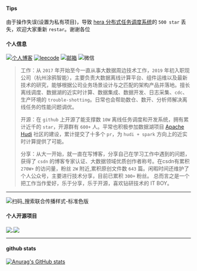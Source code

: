#### Tips

由于操作失误(设置为私有项目)，导致 [hera 分布式任务调度系统](https://github.com/scxwhite/hera)的 `500 star` 丢失，欢迎大家重新 `restar`。谢谢各位

#### 个人信息

<a href="https://scx-white.blog.csdn.net/" target="_blank"><img alt="个人博客" src="https://img.shields.io/static/v1?label=%E4%B8%AA%E4%BA%BA%E5%8D%9A%E5%AE%A2&message=csdn%E5%8D%9A%E5%AE%A2%E4%B8%93%E5%AE%B6&color=red&logo=csdn"/></a> 
<a href="https://leetcode-cn.com/u/su-su-i/" target="_blank"><img alt="leecode" src="https://img.shields.io/static/v1?label=leecode&message=su-su-i&color=blue&logo=leecode"/></a> 
<a href="mailto:1142819049@qq.com"><img alt="邮箱" src="https://img.shields.io/static/v1?label=%E9%82%AE%E7%AE%B1&message=1142819049@qq.com&color=3ABFE6&logo=Minutemailer"/></a> <img alt="微信" src="https://img.shields.io/static/v1?label=%E5%BE%AE%E4%BF%A1&message=scx_white&color=7BB32E&logo=wechat"/>

> 工作：从 `2017` 年开始至今一直从事大数据周边技术工作，`2019` 年初入职现公司（杭州涂鸦智能），主要负责大数据离线计算平台、组件运维以及最新技术的研究，能够根据公司业务场景设计与之匹配的架构产品并落地。擅长离线调度、数据湖的近实时计算、数据集成、数据开发、日志采集、`cdc`、生产环境的 `trouble-shotting`。日常也会帮助数仓、数开、分析师解决离线任务的性能问题调优。
> 
> 开源：在 `github` 上开源了能支撑数 `10W` 离线任务调度和开发系统，拥有累计近千的 `star`，开源群有 `600+` 人。平常也积极参加数据湖项目 [Apache Hudi](https://github.com/apache/hudi) 社区的建设，累计提交了十多个 `pr`，为 `hudi + spark` 方向上的近实时计算提供了可能。
> 
> 
> 分享：从大一开始，就一直在写博客，分享自己在学习工作中遇到的问题，获得了 `csdn` 的博客专家认证、大数据领域优质创作者称号。在csdn有累积 `270W+` 的访问量，粉丝 `2W` 附近,累积原创文件数 `643` 篇。闲暇时间还维护了个人公众号，主要进行技术分享，目前已累积 `300+` 粉丝。
> 总而言之是一个把工作当作爱好，乐于分享，乐于开源，喜欢钻研技术的 IT BOY。

---
![扫码_搜索联合传播样式-标准色版](https://user-images.githubusercontent.com/23207189/206954982-4e0dbb17-2b27-410d-bf3e-753b0907fd46.png)



#### 个人开源项目

<a href="https://github.com/scxwhite/hera">
  <img align="center" src="https://github-readme-stats.vercel.app/api/pin/?username=scxwhite&repo=hera&theme=radical&show_owner=true" />
</a>
<a href="https://github.com/scxwhite/parsex">
  <img align="center" src="https://github-readme-stats.vercel.app/api/pin/?username=scxwhite&repo=parsex&theme=radical&show_owner=true" />
</a>

---
#### github stats

[![Anurag's GitHub stats](https://github-readme-stats.vercel.app/api?username=scxwhite&show_icons=true&theme=radical)](https://github.com/anuraghazra/github-readme-stats)
